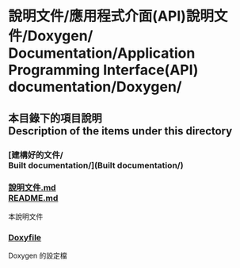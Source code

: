 # 說明文件/應用程式介面(API)說明文件/Doxygen/<br>Documentation/Application Programming Interface(API) documentation/Doxygen/

## 本目錄下的項目說明<br />Description of the items under this directory
### [建構好的文件/<br>Built documentation/](Built documentation/)

### [說明文件.md<br />README.md](README.md)
本說明文件

### [Doxyfile](Doxyfile)
Doxygen 的設定檔